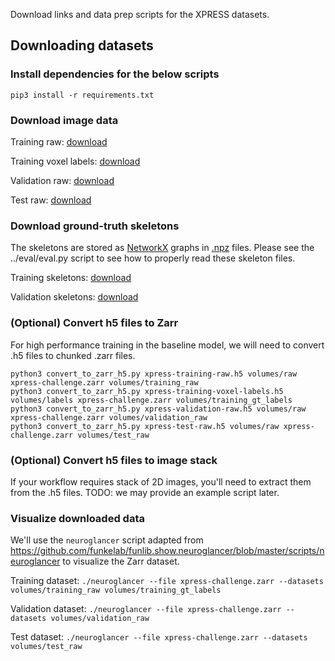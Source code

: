 
Download links and data prep scripts for the XPRESS datasets.

## Downloading datasets

### Install dependencies for the below scripts

`pip3 install -r requirements.txt`

### Download image data

Training raw: [download](https://storage.googleapis.com/lee-pacureanu_data-exchange_us-storage/xray-challenge/xpress-training-raw.h5)

Training voxel labels: [download](https://storage.googleapis.com/lee-pacureanu_data-exchange_us-storage/xray-challenge/xpress-training-voxel-labels.h5)

Validation raw: [download](https://storage.googleapis.com/lee-pacureanu_data-exchange_us-storage/xray-challenge/xpress-validation-raw.h5)

Test raw: [download](https://storage.googleapis.com/lee-pacureanu_data-exchange_us-storage/xray-challenge/xpress-test-raw.h5)

### Download ground-truth skeletons

The skeletons are stored as [NetworkX](https://networkx.org/) graphs in [.npz](https://numpy.org/doc/stable/reference/generated/numpy.savez.html) files. Please see the ../eval/eval.py script to see how to properly read these skeleton files.

Training skeletons: [download](https://storage.googleapis.com/lee-pacureanu_data-exchange_us-storage/xray-challenge/XPRESS_training_skels.npz)

Validation skeletons: [download](https://storage.googleapis.com/lee-pacureanu_data-exchange_us-storage/xray-challenge/XPRESS_validation_skels.npz)

### (Optional) Convert h5 files to Zarr

For high performance training in the baseline model, we will need to convert .h5 files to chunked .zarr files.

```
python3 convert_to_zarr_h5.py xpress-training-raw.h5 volumes/raw xpress-challenge.zarr volumes/training_raw
python3 convert_to_zarr_h5.py xpress-training-voxel-labels.h5 volumes/labels xpress-challenge.zarr volumes/training_gt_labels
python3 convert_to_zarr_h5.py xpress-validation-raw.h5 volumes/raw xpress-challenge.zarr volumes/validation_raw
python3 convert_to_zarr_h5.py xpress-test-raw.h5 volumes/raw xpress-challenge.zarr volumes/test_raw
```

### (Optional) Convert h5 files to image stack

If your workflow requires stack of 2D images, you'll need to extract them from the .h5 files. TODO: we may provide an example script later.

### Visualize downloaded data

We'll use the `neuroglancer` script adapted from https://github.com/funkelab/funlib.show.neuroglancer/blob/master/scripts/neuroglancer to visualize the Zarr dataset.

Training dataset: `./neuroglancer --file xpress-challenge.zarr --datasets volumes/training_raw volumes/training_gt_labels`

Validation dataset: `./neuroglancer --file xpress-challenge.zarr --datasets volumes/validation_raw`

Test dataset: `./neuroglancer --file xpress-challenge.zarr --datasets volumes/test_raw`

